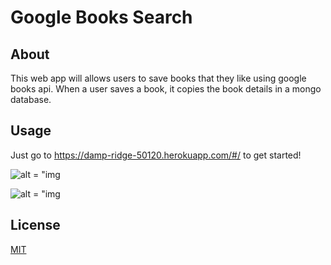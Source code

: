 # Google Books Search
## About
This web app will allows users to save books that they like using google books api. When a user saves a book, it copies the book details in a mongo database.
## Usage
Just go to https://damp-ridge-50120.herokuapp.com/#/ to get started!

![alt = "img](https://user-images.githubusercontent.com/43163847/104983740-598c2a00-59db-11eb-939d-6451c70dd1e5.png)

![alt = "img](https://user-images.githubusercontent.com/43163847/104983795-7aed1600-59db-11eb-894a-0ccb2ecd3b82.png)

## License
[MIT](https://choosealicense.com/licenses/mit/)
